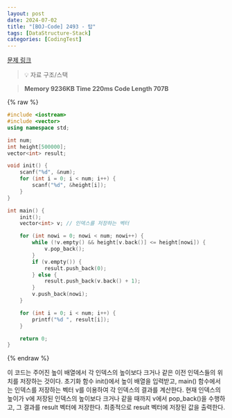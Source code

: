 ```yaml
---
layout: post
date: 2024-07-02
title: "[BOJ-Code] 2493 - 탑"
tags: [DataStructure-Stack]
categories: [CodingTest]
---
```


[문제 링크](https://www.acmicpc.net/problem/2493)


> 💡 자료 구조/스택


> **Memory   9236KB                                   Time   220ms                                Code Length   707B**



{% raw %}
```c++
#include <iostream>
#include <vector>
using namespace std;

int num;
int height[500000];
vector<int> result;

void init() {
    scanf("%d", &num);
    for (int i = 0; i < num; i++) {
        scanf("%d", &height[i]);
    }
}

int main() {
    init();
    vector<int> v; // 인덱스를 저장하는 벡터

    for (int nowi = 0; nowi < num; nowi++) {
        while (!v.empty() && height[v.back()] <= height[nowi]) {
            v.pop_back();
        }
        if (v.empty()) {
            result.push_back(0);
        } else {
            result.push_back(v.back() + 1);
        }
        v.push_back(nowi);
    }

    for (int i = 0; i < num; i++) {
        printf("%d ", result[i]);
    }

    return 0;
}
```
{% endraw %}



이 코드는 주어진 높이 배열에서 각 인덱스의 높이보다 크거나 같은 이전 인덱스들의 위치를 저장하는 것이다. 초기화 함수 init()에서 높이 배열을 입력받고, main() 함수에서는 인덱스를 저장하는 벡터 v를 이용하여 각 인덱스의 결과를 계산한다. 현재 인덱스의 높이가 v에 저장된 인덱스의 높이보다 크거나 같을 때까지 v에서 pop_back()을 수행하고, 그 결과를 result 벡터에 저장한다. 최종적으로 result 벡터에 저장된 값을 출력한다.

